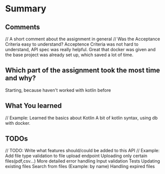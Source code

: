 # Summary

## Comments
// A short comment about the assignment in general
// Was the Acceptance Criteria easy to understand?
Acceptence Criteria was not hard to understand, API spec was really helpful.
Great that docker was given and the base project was already set up, which saved a lot of time.

## Which part of the assignment took the most time and why?
Starting, because haven't worked with kotlin before

## What You learned
// Example: Learned the basics about Kotlin
A bit of kotlin syntax, using db with docker.

## TODOs
// TODO: Write what features should/could be added to this API
// Example: Add file type validation to file upload endpoint
Uploading only certain files(pdf,csv...)
More detailed error handling
Input validation
Tests
Updating existing files
Search from files (Example: by name)
Handling expired files
